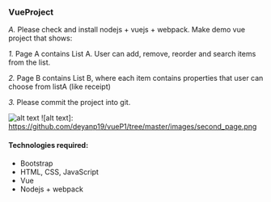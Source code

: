 ### VueProject 
 
*A.* Please check and  install  nodejs + vuejs + webpack.
Make demo vue project that shows:

*1.* Page A contains List A. User can add, remove, reorder and search items from the list.

*2.* Page B contains List B, where each item contains properties that user can choose from listA (like receipt)

*3.* Please commit the project into git.

![alt text](https://github.com/deyanp19/vueP1/tree/master/images/front_page.png)
![alt text]: https://github.com/deyanp19/vueP1/tree/master/images/second_page.png

#### Technologies required:
* Bootstrap 
* HTML, CSS, JavaScript
* Vue
* Nodejs + webpack
